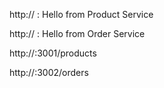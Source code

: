 http://<EC2-ip> : Hello from Product Service

http://<EC2-ip> : Hello from Order Service

http://<EC2-ip>:3001/products

http://<EC2-ip>:3002/orders
